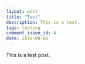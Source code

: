 ```yaml
---
layout: post
title: "Test"
description: This is a test.
tags: testing
comment_issue_id: 4
date: 2019-08-06
---
```


This is a test post.
